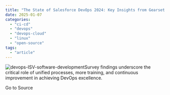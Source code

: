 ```yaml
---
title: "The State of Salesforce DevOps 2024: Key Insights from Gearset’s Annual Survey"
date: 2025-01-07
categories: 
  - "ci-cd"
  - "devops"
  - "devops-cloud"
  - "linux"
  - "open-source"
tags: 
  - "article"
---
```


![devops-ISV-software-development](https://www.devprojournal.com/wp-content/uploads/2024/01/devops-ISV-software-development-300x169.jpg)Survey findings underscore the critical role of unified processes, more training, and continuous improvement in achieving DevOps excellence.

Go to Source
